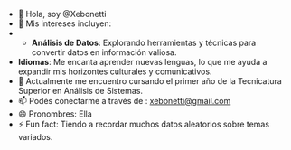 - 👋 Hola, soy @Xebonetti
- 👀 Mis intereses incluyen:
- - **Análisis de Datos**: Explorando herramientas y técnicas para convertir datos en información valiosa.
- **Idiomas**: Me encanta aprender nuevas lenguas, lo que me ayuda a expandir mis horizontes culturales y comunicativos.
- 🌱 Actualmente me encuentro cursando el primer año de la Tecnicatura Superior en Análisis de Sistemas.
- 📫 Podés conectarme a través de : xebonetti@gmail.com
- 😄 Pronombres: Ella
- ⚡ Fun fact: Tiendo a recordar muchos datos aleatorios sobre temas variados.

<!---
Xebonetti/Xebonetti is a ✨ special ✨ repository because its `README.md` (this file) appears on your GitHub profile.
You can click the Preview link to take a look at your changes.
--->
